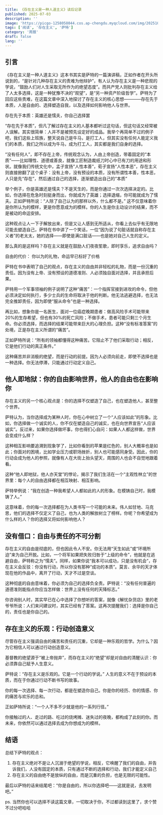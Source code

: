 ```yaml
---
title: 《存在主义是一种人道主义》读后记录
published: 2025-07-03
description: ''
image: 'https://picgo-1258058044.cos.ap-chengdu.myqcloud.com/img/20251028214214.png'
tags: ['阅读', '存在主义', '萨特']
category: '周报'
draft: false
lang: ''
---
```





##  引言

《存在主义是一种人道主义》这本书其实是萨特的一篇演讲稿，正如作者在开头所说到的，“是针对几种存在主义的责难为他辩护”，有人认为存在主义是一种悲观的学说，“鼓励人们对人生采取无所作为的绝望态度”。而共产党人则批判存在主义给了人太多选择，这是一种犹豫不决的“观望”，是“另一种资产阶级哲学”。萨特为了回应这些责难，在这篇文章中深入地探讨了存在主义的核心思想————存在先于本质，人是自由的、选择塑造自我，以及选择如何影响他人与世界。

 存在先于本质：英雄还是懦夫，你自己选择罢

“存在先于本质”，但凡了解过存在主义的人基本都听过这句话，但这句话又经常被人误解。其实很简单：人并不是被预先设定好的成品。我举个再简单不过的例子吧，我们这些上班族，整天说自己是牛马，是打工人，但其实没有任何人能定义我们的本质，我们之所以成为牛马，成为打工人，其实都是我们自身的选择。

“没有任何人”，即不存在上帝，传统观念认为，人由上帝创造，带着固定的“本质”——比如理性、道德或善良，就像工匠制造裁纸刀时心中已有刀的用途和形状。就像我们传统文化中，孟子宣扬”人性本善”，荀子宣扬“人性本恶”，存在主义则直接掀翻了这个桌子：没有上帝，没有预设的本质，没有所谓性本善，性本恶，人只是先“存在”，然后通过自己的选择，逐渐塑造出自己的“本质”

举个例子，你是英雄还是懦夫？不是天生的，而是你通过一次次选择决定的。比如，你选择在危急时刻挺身而出，你就成为了英雄；选择退缩，你可能就成为了懦夫。正如萨特所说：“人除了自己认为的那样以外，什么都不是。” 这不仅意味着你是你所认为的模样，更是你愿意成为的模样。你的人生是你主动设计的结果，而不是被动的命运安排。

这种观点让人一下子解放出来，但是又让人感到无所适从，你看上去似乎有无限地可能去塑造自己，萨特在书中讲了一个笑话，一位“因为说了句脏话就自称存在主义者”的老太太，她的选择——即使是满口脏话——也是她对自己人生的定义。

那么真的是这样吗？存在主义就是在鼓励人们夜夜笙歌，即时享乐，追求自由吗？

 自由的代价： 你以为的礼物，命运早已标好了价格

萨特在书中表明了自己的观点，存在主义的自由并非轻松的礼物，而是一份沉重的责任。因为没有上帝、没有预设的道德准则、人必须独自面对选择，并且承担后果。

萨特用一个军事领袖的例子说明了这种“痛苦”：一个指挥官接到进攻的命令，但他必须决定如何执行，多少士兵的生命将取决于他的判断。他无法逃避选择，也无法完全推卸责任，因为即使“服从命令”也是一种选择。

再比如，想象你是一名医生，面对一位癌症晚期患者：做高风险手术可能带来20%的生存希望，但也有30%的死亡风险；不做手术，患者可能只剩三个月生命。你必须选择，而选择的结果可能带来巨大的心理负担。这种“没有标准答案”的处境，正是存在主义所谓的“痛苦”。

正如萨特所说：“所有的领袖都懂得这种痛苦。它阻止不了他们采取行动；相反，它是他们行动的真正条件。”

这种痛苦并非消极的绝望，而是行动的前提。因为人必须向前走，即使不选择也是一种选择。你无法停滞，只能通过行动定义自己。

## 他人即地狱：你的自由影响世界，他人的自由也在影响你

存在主义的另一个核心观点是：你的选择不仅塑造了自己，也在塑造他人，甚至整个世界。

萨特认为，当你选择成为某种人时，你在心中树立了一个“人应该如此”的形象。比如，你选择做一个诚实的人，你不仅在塑造自己的诚实，也在向世界宣告“人应该诚实”。反过来，如果你选择做坏事，你也得扪心自问：如果人人都这样做，世界会变成什么样？

这种相互影响要追溯到现象学了，比如你看到的苹果是红色的，别人大概率也是如此；你面对的困境，比如学业压力或职场挫折，别人也可能感同身受。因此，你的行动会成为他人的参照，就像有人在大街上抬头望天，周围的人也会不自觉地跟着看。

这种“他人即地狱，他人亦天堂”的悖论，揭示了我们生活在一个“主观性林立”的世界里：每个人的自由选择都在相互映射、相互影响。

萨特举例说：“我在创造一种我希望人人都如此的人的形象。在模铸自己时，我模铸了人。”

这意味着，你的每一次选择都在为人类书写一个可能的未来。伟人如甘地、马克思，他们的选择不仅定义了自己，也为人类的解放树立了榜样。你呢？你希望成为什么样的人？你的选择又将如何影响他人？

## 没有借口：自由与责任的不可分割

存在主义的自由是彻底的，但也因此令人不安。你无法用“天生如此”或“环境所迫”来为自己开脱。比如，一个将军如果把失败归咎于“上级的命令”，他就是在逃避自由，萨特称之为“懦夫”。同样，如果你说“我本可以成功，只是没有机会”，存在主义会反驳：你没有行动，所以你没有那种“成功的本质”。莫言、余华的天才体现在他的作品中，离开了行动，天才不过是空谈。

这种彻底的自由意味着，你必须为自己的选择负全责。萨特说：“没有任何普遍的道德准则能指点你应当怎样做：世界上没有任何的天降标志。”

你咨询别人时，其实早已在心中选择了你想听的答案，就像《解忧杂货店》里的老爷爷所说：人们来问建议时，其实已经有了答案。这再次提醒我们：选择是你自己的，责任也是你自己的。

##  存在主义的乐观：行动创造意义

尽管存在主义强调自由的痛苦和责任的沉重，它却是一种乐观的哲学。为什么？因为它相信人可以通过行动创造意义。

基督教的绝望源于“被上帝抛弃”，而存在主义的“绝望”却是对自由的清醒认识：你必须靠自己赋予人生意义。

萨特说：“存在主义是乐观的。它是一个行动的学说。” 人生的意义不在于预设的本质，而在于你通过行动不断书写的故事。

你的每一次选择、每一次行动，都是在塑造你自己。你是你的经历、你的情感、你的痛苦与欢乐的总和。

正如萨特所说：“一个人不多不少就是他的一系列行径。”

你接触过的人、走过的路、吃过的烧烤摊、迷失过的夜晚，都构成了此刻的你。而未来，你依然可以通过选择去成为你想成为的模样。

##  结语

总结下萨特的观点：

1. 存在主义绝对不是让人沉溺于绝望的学说，相反，它唤醒了我们的自由，并告诉我们，人没有固定的本质，只有通过不断的选择和行动，我们才能定义自己
2. 存在主义的自由绝不是放纵的自由，而是沉重的负担，也是无限的可能性。

最后以萨特的话来结尾吧：“你是自由的，所以你选择吧——这就是说，去发明吧。”

ps. 当然你也可以选择不读这篇文章，一切取决于你，不过都读到这里了，求个赞不过分吧哈哈

